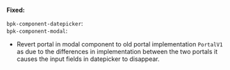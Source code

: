 **Fixed:**

`bpk-component-datepicker`: </br>
`bpk-component-modal`: </br>
- Revert portal in modal component to old portal implementation `PortalV1` as due to the differences in implementation between the two portals it causes the input fields in datepicker to disappear.
